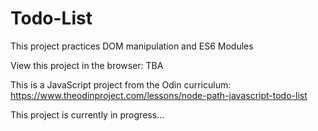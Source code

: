 # Todo-List

This project practices DOM manipulation and ES6 Modules

View this project in the browser: TBA

This is a JavaScript project from the Odin curriculum: https://www.theodinproject.com/lessons/node-path-javascript-todo-list

This project is currently in progress...
